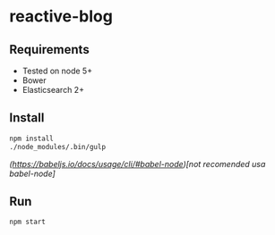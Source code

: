 # reactive-blog

## Requirements

* Tested on node 5+
* Bower
* Elasticsearch 2+

## Install

```bash
npm install
./node_modules/.bin/gulp
```

*(https://babeljs.io/docs/usage/cli/#babel-node)[not recomended usa babel-node]* 


## Run

```bash
npm start
```
